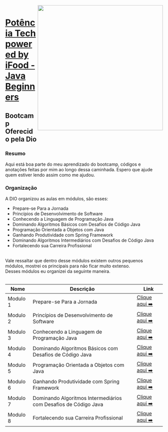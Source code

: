 <img align="right" src="https://user-images.githubusercontent.com/91434644/204682951-abb198d2-2e13-47fb-98b3-2359b4add9f1.png" width="400px" heigth="400px" />


# [Potência Tech powered by iFood - Java Beginners](https://web.dio.me/track/20f1afd5-7e98-440b-8680-05b13da63c27)
## Bootcamp Oferecido pela Dio

### Resumo
Aqui está boa parte do meu aprendizado do bootcamp, códigos e anotações feitas por mim ao longo dessa caminhada. Espero que ajude quem estiver lendo assim como me ajudou.

### Organização
A DIO organizou as aulas em módulos, são esses:
- Prepare-se Para a Jornada 
- Princípios de Desenvolvimento de Software
- Conhecendo a Linguagem de Programação Java
- Dominando Algoritmos Básicos com Desafios de Código Java
- Programação Orientada a Objetos com Java
- Ganhando Produtividade com Spring Framework
- Dominando Algoritmos Intermediários com Desafios de Código Java
- Fortalecendo sua Carreira Profissional
<br>
Vale ressaltar que dentro desse módulos existem outros pequenos módulos, mostrei os principais para não ficar muito extenso.
<br>
Desses módulos eu organizei da seguinte maneira.
<br>
<br>

| Nome        | Descrição                                                       | Link                       |
| ----------- | --------------------------------------------------------------- | -------------------------- |
| Modulo 1    | Prepare-se Para a Jornada                                       | [Clique aqui ➡️](Modulo-1/)|
| Modulo 2    | Princípios de Desenvolvimento de Software                       | [Clique aqui ➡️](Modulo-2/)|
| Modulo 3    | Conhecendo a Linguagem de Programação Java                      | [Clique aqui ➡️](Modulo-3/)|
| Modulo 4    | Dominando Algoritmos Básicos com Desafios de Código Java        | [Clique aqui ➡️](Modulo-4/)|
| Modulo 5    | Programação Orientada a Objetos com Java                        | [Clique aqui ➡️](Modulo-5/)|
| Modulo 6    | Ganhando Produtividade com Spring Framework                     | [Clique aqui ➡️](Modulo-6/)|
| Modulo 7    | Dominando Algoritmos Intermediários com Desafios de Código Java | [Clique aqui ➡️](Modulo-7/)|
| Modulo 8    | Fortalecendo sua Carreira Profissional                          | [Clique aqui ➡️](Modulo-8/)|
  
